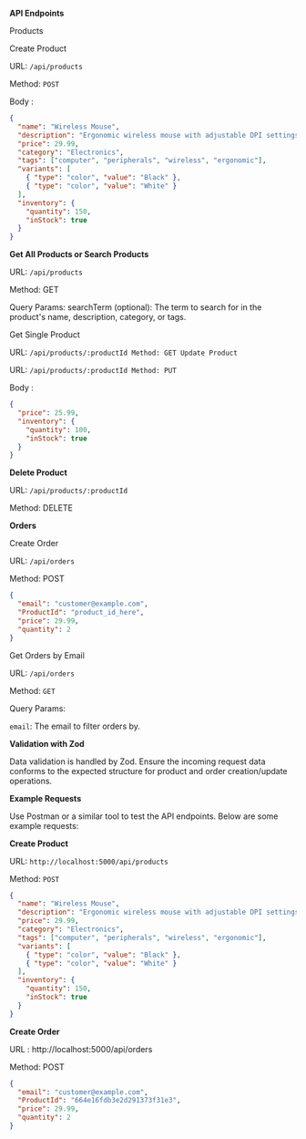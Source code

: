 **API Endpoints**

Products


Create Product

URL: `/api/products`

Method: `POST`

Body :

```json
{
  "name": "Wireless Mouse",
  "description": "Ergonomic wireless mouse with adjustable DPI settings.",
  "price": 29.99,
  "category": "Electronics",
  "tags": ["computer", "peripherals", "wireless", "ergonomic"],
  "variants": [
    { "type": "color", "value": "Black" },
    { "type": "color", "value": "White" }
  ],
  "inventory": {
    "quantity": 150,
    "inStock": true
  }
}
```


**Get All Products or Search Products**

URL: `/api/products`

Method: GET

Query Params:
searchTerm (optional): The term to search for in the product's name, description, category, or tags.

Get Single Product

URL: `/api/products/:productId
Method: GET
Update Product`

URL: `/api/products/:productId
Method: PUT`

Body :

```json
{
  "price": 25.99,
  "inventory": {
    "quantity": 100,
    "inStock": true
  }
}

```


**Delete Product**


URL: `/api/products/:productId`

Method: DELETE

**Orders**

Create Order

URL: `/api/orders`

Method: POST


```json
{
  "email": "customer@example.com",
  "ProductId": "product_id_here",
  "price": 29.99,
  "quantity": 2
}
```

Get Orders by Email

URL: `/api/orders`

Method: `GET`

Query Params:

`email`:  The email to filter orders by.


**Validation with Zod**

Data validation is handled by Zod. Ensure the incoming request data conforms to the expected structure for product and order creation/update operations.

**Example Requests**

Use Postman or a similar tool to test the API endpoints. Below are some example requests:

**Create Product**

URL: `http://localhost:5000/api/products`

Method: `POST`

```json
{
  "name": "Wireless Mouse",
  "description": "Ergonomic wireless mouse with adjustable DPI settings.",
  "price": 29.99,
  "category": "Electronics",
  "tags": ["computer", "peripherals", "wireless", "ergonomic"],
  "variants": [
    { "type": "color", "value": "Black" },
    { "type": "color", "value": "White" }
  ],
  "inventory": {
    "quantity": 150,
    "inStock": true
  }
}

```

**Create Order**

URL :  http://localhost:5000/api/orders

Method: POST

```json
{
  "email": "customer@example.com",
  "ProductId": "664e16fdb3e2d291373f31e3",
  "price": 29.99,
  "quantity": 2
}
```